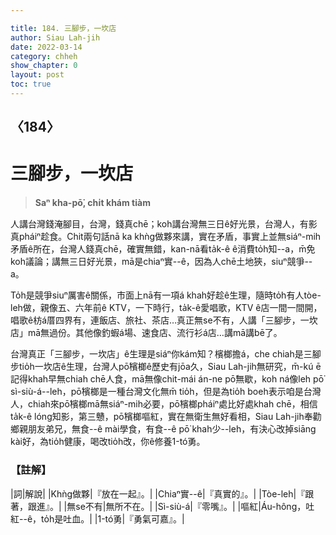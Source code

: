 ```yaml
---

title: 184. 三腳步，一坎店
author: Siau Lah-jih
date: 2022-03-14
category: chheh
show_chapter: 0
layout: post
toc: true
---
```

  
## 〈184〉
# 三腳步，一坎店
>**Saⁿ kha-pō͘, chi̍t khám tiàm**

人講台灣錢淹腳目，台灣，錢真chē；koh講台灣無三日ê好光景，台灣人，有影真pháiⁿ趁食。Chit兩句話nā ka khǹg做夥來講，實在矛盾，事實上並無siáⁿ-mih矛盾ê所在，台灣人錢真chē，確實無錯，kan-nā看ta̍k-ê ê消費to̍h知--a，m̄免koh議論；講無三日好光景，mā是chiaⁿ實--ê，因為人chē土地狹，siuⁿ競爭--a。

To̍h是競爭siuⁿ厲害ê關係，市面上nā有一項á khah好趁ê生理，隨時to̍h有人tòe-leh做，親像五、六年前ê KTV，一下時行，ta̍k-ê愛唱歌，KTV ê店一間一間開，唱歌ê枋á厝四界有，連飯店、旅社、茶店…真正無se不有，人講「三腳步，一坎店」mā無過份。其他像釣蝦á場、速食店、流行衫á店…講mā講bē了。

台灣真正「三腳步，一坎店」ê生理是siáⁿ你kám知？檳榔擔á，che chiah是三腳步tio̍h一坎店ê生理，台灣人pō͘檳榔ê歷史有jōa久，Siau Lah-jih無研究，m̄-kú ē記得khah早無chiah chē人食，mā無像chit-mái án-ne pō͘無歇，koh ná像leh pō͘ sì-siù-á--leh，pō͘檳榔是一種台灣文化無m̄ tio̍h，但是為tio̍h boeh表示咱是台灣人，chiah來pō͘檳榔mā無siáⁿ-mih必要，pō͘檳榔pháiⁿ處比好處khah chē，相信ta̍k-ê lóng知影，第三戇，pō͘檳榔嘔紅，實在無衛生無好看相，Siau Lah-jih奉勸鄉親朋友弟兄，無食--ê mài學食，有食--ê pō͘ khah少--leh，有決心改掉siāng kài好，為tio̍h健康，喝改tio̍h改，你ê修養1-tó͘勇。



### 【註解】

|詞|解說|
|Khǹg做夥|『放在一起』。|
|Chiaⁿ實--ê|『真實的』。|
|Tòe-leh|『跟著，跟進』。|
|無se不有|無所不在。|
|Sì-siù-á|『零嘴』。|
|嘔紅|Áu-hông，吐紅--ê，to̍h是吐血。|
|1-tó͘勇|『勇氣可嘉』。|
